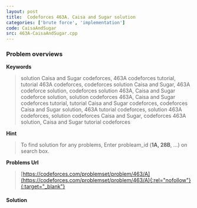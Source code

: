 ```yaml
---
layout: post
title:  Codeforces 463A. Caisa and Sugar solution
categories: ['brute force', 'implementation']
code: CaisaAndSugar
src: 463A-CaisaAndSugar.cpp
---
```

### **Problem overviews**

**Keywords**
> solution Caisa and Sugar codeforces, 463A codeforces tutorial, tutorial 463A codeforces, codeforces solution Caisa and Sugar, 463A codeforce solution, codeforces solution 463A, Caisa and Sugar codeforce solution, solution codeforces 463A, Caisa and Sugar codeforces tutorial, tutorial Caisa and Sugar codeforces, codeforces Caisa and Sugar solution, 463A tutorial codeforces, solution 463A codeforces, solution codeforces Caisa and Sugar, codeforces 463A solution, Caisa and Sugar tutorial codeforces

**Hint**
> To find solution for any problems, Enter probleam_id (**1A, 28B**, ...) on search box. 

**Problems Url**
> [https://codeforces.com/problemset/problem/463/A](https://codeforces.com/problemset/problem/463/A){:rel="nofollow"}{:target="_blank"}

#### **Solution**



